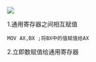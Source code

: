 ![](http://p40kjburh.bkt.clouddn.com/18-5-31/59599445.jpg)

1.通用寄存器之间相互赋值
````assembly
MOV AX,BX ;将BX中的值赋值给AX
````
2.立即数赋值给通用寄存器
````
